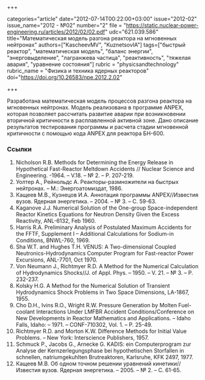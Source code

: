 +++

categories="article"
date="2012-07-14T00:22:00+03:00"
issue="2012-02"
issue_name="2012 - №02"
number="2"
file = "https://static.nuclear-power-engineering.ru/articles/2012/02/02.pdf"
udc="621.039.586"
title="Математическая модель разгона реактора на мгновенных нейтронах"
authors=["KascheevMV", "KuznetsovIA"]
tags=["быстрый реактор", "математическая модель", "баланс энергии", "энерговыделение", "лагранжeва частица", "реактивность", "тяжелая авария", "уравнение состояния"]
rubric = "physicsandtechnology"
rubric_name = "Физика и техника ядерных реакторов"
doi="https://doi.org/10.26583/npe.2012.2.02"

+++

Разработана математическая модель процессов разгона реактора на мгновенных нейтронах. Модель реализована в программе ANPEX, которая позволяет рассчитать развитие аварии при возникновении вторичной критичности в расплавленной активной зоне. Дано описание результатов тестирования программы и расчета стадии мгновенной критичности с помощью кода ANPEX для реактора БН-600.

### Ссылки

1. Nicholson R.B. Methods for Determining the Energy Release in Hypothetical Fast-Reactor Meltdown Accidents // Nuclear Science and Engineering. -1964. – V.18. – № 2. – Р. 207-219.
2. Уолтер А., Рейнольдс А. Реакторы-размножители на быстрых нейтронах. – М.: Энергоатомиздат, 1986.
3. Кащеев М.В., Кузнецов И.А. Аннотация программы ANPEX//Известия вузов. Ядерная энергетика. – 2004. – № 3. – C. 59-63.
4. Kaganove J.J. Numerical Solution of the One-group Space-independent Reactor Kinetics Equations for Neutron Density Given the Excess Reactivity, ANL-6132, Feb 1960.
5. Harris R.A. Preliminary Analysis of Postulated Maximum Accidents for the FFTF, Supplement I – Additional Calculations for Sodium-in Conditions, BNWL-760, 1969.
6. Sha W.T. and Hughes T.H. VENUS: A Two-dimensional Coupled Neutronics-Hydrodynamics Computer Program for Fast-reactor Power Excursions, ANL-7701, Oct 1970.
7. Von Neumann J., Richtmyer R.D. A Method for the Numerical Calculation of Hydrodynamics Shocks//J. of Appl. Phys. – 1950. – V. 21. – № 3. – Р. 232-237.
8. Kolsky H.G. A Method for the Numerical Solution of Transient Hydrodynamics Shock Problems in Two Space Dimensions, LA-1867, 1955.
9. Cho D.H., Ivins R.O., Wright R.W. Pressure Generation by Molten Fuel-coolant Interactions Under LMFBR Accident Conditions/Conference on New Developments in Reactor Mathematics and Applications. – Idaho Falls, Idaho: – 1971. – CONF-710302, Vol. 1. – Р. 25-49.
10. Richtmyer R.D. and Morton K.W. Difference Methods for Initial Value Problems. – New York: Interscience Publishers, 1957.
11. Schmuck P., Jacobs G., Arnecke G. KADIS: ein Computerprogram zur Analyse der Kernzerlegungsphase bei hypothetischen Storfallen in schnellen, natriumgekuhlten Brutreaktoren, Karlsruhe, KFK 2497, 1977.
12. Кащеев М.В. Об одном точном решении уравнений кинетики//Известия вузов. Ядерная энергетика. – 2005. – № 2. – C. 61-65.